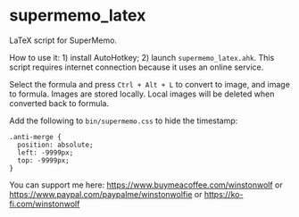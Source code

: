 # supermemo_latex

LaTeX script for SuperMemo.

How to use it: 1) install AutoHotkey; 2) launch `supermemo_latex.ahk`. This script requires internet connection because it uses an online service.

Select the formula and press `Ctrl + Alt + L` to convert to image, and image to formula. Images are stored locally. Local images will be deleted when converted back to formula.

Add the following to `bin/supermemo.css` to hide the timestamp:

```
.anti-merge {
  position: absolute;
  left: -9999px;
  top: -9999px;
}
```

You can support me here: https://www.buymeacoffee.com/winstonwolf or https://www.paypal.com/paypalme/winstonwolfie or https://ko-fi.com/winstonwolf
